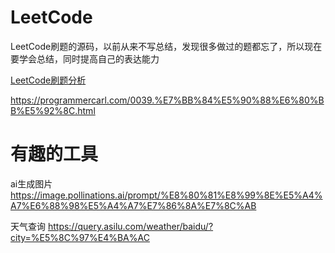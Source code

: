 # LeetCode
LeetCode刷题的源码，以前从来不写总结，发现很多做过的题都忘了，所以现在要学会总结，同时提高自己的表达能力

[LeetCode刷题分析](https://github.com/heianzhihuo/InterviewExperience/blob/master/LeetCode刷题记录.md)

https://programmercarl.com/0039.%E7%BB%84%E5%90%88%E6%80%BB%E5%92%8C.html

# 有趣的工具

ai生成图片
https://image.pollinations.ai/prompt/%E8%80%81%E8%99%8E%E5%A4%A7%E6%88%98%E5%A4%A7%E7%86%8A%E7%8C%AB

天气查询
https://query.asilu.com/weather/baidu/?city=%E5%8C%97%E4%BA%AC
